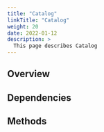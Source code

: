 ```yaml
---
title: "Catalog"
linkTitle: "Catalog"
weight: 20
date: 2022-01-12
description: >
  This page describes Catalog
---
```



## Overview


## Dependencies


## Methods

